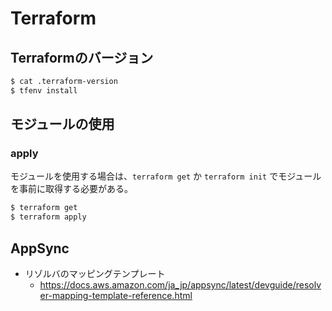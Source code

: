 # Terraform

## Terraformのバージョン

```bash
$ cat .terraform-version
$ tfenv install
```

## モジュールの使用

### apply

モジュールを使用する場合は、`terraform get` か `terraform init` でモジュールを事前に取得する必要がある。

```bash
$ terraform get
$ terraform apply
```

## AppSync

* リゾルバのマッピングテンプレート
  * https://docs.aws.amazon.com/ja_jp/appsync/latest/devguide/resolver-mapping-template-reference.html
